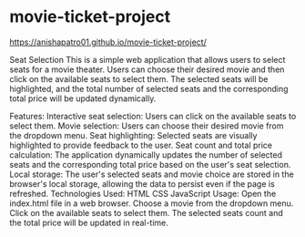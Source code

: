 # movie-ticket-project

 https://anishapatro01.github.io/movie-ticket-project/
 
Seat Selection This is a simple web application that allows users to select seats for a movie theater. Users can choose their desired movie and then click on the available seats to select them. The selected seats will be highlighted, and the total number of selected seats and the corresponding total price will be updated dynamically.

Features: Interactive seat selection: Users can click on the available seats to select them. Movie selection: Users can choose their desired movie from the dropdown menu. Seat highlighting: Selected seats are visually highlighted to provide feedback to the user. Seat count and total price calculation: The application dynamically updates the number of selected seats and the corresponding total price based on the user's seat selection. Local storage: The user's selected seats and movie choice are stored in the browser's local storage, allowing the data to persist even if the page is refreshed.
Technologies Used: HTML CSS JavaScript 
Usage: Open the index.html file in a web browser. 
Choose a movie from the dropdown menu.
Click on the available seats to select them.
The selected seats count and the total price will be updated in real-time.
